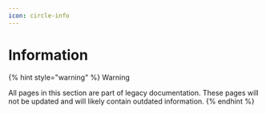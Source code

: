 ```yaml
---
icon: circle-info
---
```


# Information

{% hint style="warning" %}
Warning

All pages in this section are part of legacy documentation. These pages will not be updated and will likely contain outdated information.
{% endhint %}

